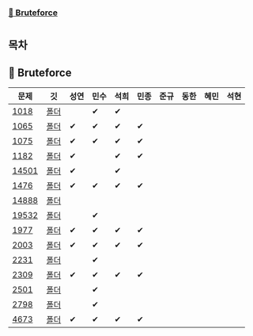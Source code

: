 ### [📌 Bruteforce](#-bruteforce)

# 
## 목차
## 📌 Bruteforce
| 문제 | &nbsp;&nbsp;깃&nbsp;&nbsp; | 성연 | 민수 | 석희 | 민종 | 준규 | 동한 | 혜민 | 석현 |
| ----- | :-----: | ----- | ----- | ----- | ----- | ----- | ----- | ----- | ----- |
|[1018](https://www.acmicpc.net/problem/1018)|[폴더](./Bruteforce/Boj1018)||✔|✔||||||
|[1065](https://www.acmicpc.net/problem/1065)|[폴더](./Bruteforce/Boj1065)|✔|✔|✔|✔|||||
|[1075](https://www.acmicpc.net/problem/1075)|[폴더](./Bruteforce/Boj1075)|✔|✔|✔|✔|||||
|[1182](https://www.acmicpc.net/problem/1182)|[폴더](./Bruteforce/Boj1182)|✔||✔|✔|||||
|[14501](https://www.acmicpc.net/problem/14501)|[폴더](./Bruteforce/Boj14501)|✔||✔||||||
|[1476](https://www.acmicpc.net/problem/1476)|[폴더](./Bruteforce/Boj1476)|✔|✔|✔|✔|||||
|[14888](https://www.acmicpc.net/problem/14888)|[폴더](./Bruteforce/Boj14888)|||||||||
|[19532](https://www.acmicpc.net/problem/19532)|[폴더](./Bruteforce/Boj19532)||✔|||||||
|[1977](https://www.acmicpc.net/problem/1977)|[폴더](./Bruteforce/Boj1977)|✔|✔|✔|✔|||||
|[2003](https://www.acmicpc.net/problem/2003)|[폴더](./Bruteforce/Boj2003)|✔|✔|✔|✔|||||
|[2231](https://www.acmicpc.net/problem/2231)|[폴더](./Bruteforce/Boj2231)||✔|||||||
|[2309](https://www.acmicpc.net/problem/2309)|[폴더](./Bruteforce/Boj2309)|✔|✔|✔|✔|||||
|[2501](https://www.acmicpc.net/problem/2501)|[폴더](./Bruteforce/Boj2501)||✔|||||||
|[2798](https://www.acmicpc.net/problem/2798)|[폴더](./Bruteforce/Boj2798)||✔|||||||
|[4673](https://www.acmicpc.net/problem/4673)|[폴더](./Bruteforce/Boj4673)|✔|✔|✔|✔|||||
